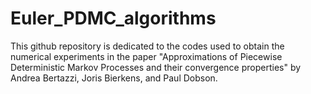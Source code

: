 # Euler_PDMC_algorithms

This github repository is dedicated to the codes used to obtain the numerical experiments in the paper "Approximations of Piecewise Deterministic Markov Processes and their convergence properties" by Andrea Bertazzi, Joris Bierkens, and Paul Dobson.
